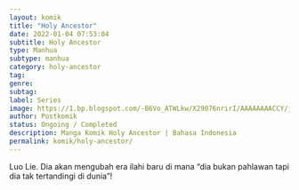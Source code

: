 ```yaml
---
layout: komik
title: "Holy Ancestor"
date: 2022-01-04 07:53:04
subtitle: Holy Ancestor
type: Manhua
subtype: manhua
category: holy-ancestor
tag: 
genre: 
subtag: 
label: Series
image: https://1.bp.blogspot.com/-B6Vo_ATWLkw/X29076nrirI/AAAAAAAACCY/j-onB4NQ16kl9sMFusvMDGxVP-lsRCWJACLcBGAsYHQ/s72-c/Holy-Ancestor-Bahasa-Indonesia.jpg
author: Postkomik
status: Ongoing / Completed
description: Manga Komik Holy Ancestor | Bahasa Indonesia
permalink: komik/holy-ancestor/
---
```


Luo Lie. Dia akan mengubah era ilahi baru di mana “dia bukan pahlawan tapi dia tak tertandingi di dunia”!
